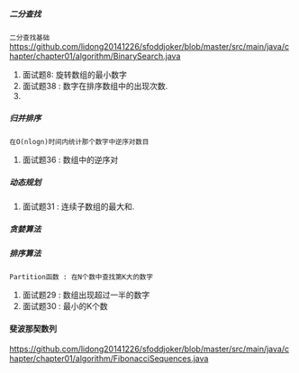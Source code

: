 ##### 二分查找

`二分查找基础`
<https://github.com/lidong20141226/sfoddjoker/blob/master/src/main/java/chapter/chapter01/algorithm/BinarySearch.java>

1. 面试题8: 旋转数组的最小数字
2. 面试题38 : 数字在排序数组中的出现次数.
3.

##### 归并排序

    在O(nlogn)时间内统计那个数字中逆序对数目

1. 面试题36 : 数组中的逆序对

##### 动态规划

1. 面试题31 : 连续子数组的最大和.

##### 贪婪算法

##### 排序算法

    Partition函数 : 在N个数中查找第K大的数字

1. 面试题29 : 数组出现超过一半的数字
2. 面试题30 : 最小的K个数


#### 斐波那契数列
<https://github.com/lidong20141226/sfoddjoker/blob/master/src/main/java/chapter/chapter01/algorithm/FibonacciSequences.java>
